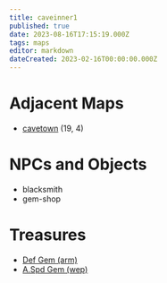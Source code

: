 ```yaml
---
title: caveinner1
published: true
date: 2023-08-16T17:15:19.000Z
tags: maps
editor: markdown
dateCreated: 2023-02-16T00:00:00.000Z
---
```



# Adjacent Maps
 * [cavetown](/maps/cavetown) (19, 4)

# NPCs and Objects
 * blacksmith
 * gem-shop

# Treasures
 * [Def Gem (arm)](/items/def-gem-arm)
 * [A.Spd Gem (wep)](/items/aspd-gem-wep)

